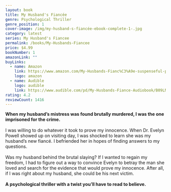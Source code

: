 ```yaml
---
layout: book
title: My Husband's Fiancée
genre: Psychological Thriller
genre_position: 1
cover-image: /img/my-husband-s-fiancée-ebook-complete-1-.jpg
category: latest
series: My Husband's Fiancee
permalink: /books/My-Husbands-Fiancee
price: $4.99
bookNumber: 1
amazonLink: ""
buyLinks:
  - name: Amazon
    link: https://www.amazon.com/My-Husbands-Fianc%C3%A9e-suspenseful-psychological-ebook/dp/B09D19123C/ref=sr_1_3?dchild=1&keywords=my+husbands+fiancee&qid=1633617610&sr=8-3
    logo: amazon
  - name: Audible
    logo: audible
    link: https://www.audible.com/pd/My-Husbands-Fiance-Audiobook/B09LNMK4QG?ref=a_author_We_c19_lProduct_1_1&pf_rd_p=1ae0e65e-ad09-4aa7-aa73-772cefb1b5e1&pf_rd_r=C0AD7MM7MF8FA2B66JFY
rating: 4.2
reviewCount: 1416
---
```

**When my husband’s mistress was found brutally murdered, I was the one imprisoned for the crime.**\
\
I was willing to do whatever it took to prove my innocence. When Dr. Evelyn Powell showed up on visiting day, I was shocked to learn she was my husband’s new fiancé. I befriended her in hopes of finding answers to my questions.\
\
Was my husband behind the brutal slaying? If I wanted to regain my freedom, I had to figure out a way to convince Evelyn to betray the man she loved and search for the evidence that would prove my innocence. After all, if I was right about my husband, she could be his next victim.\
\
**A psychological thriller with a twist you’ll have to read to believe.**
